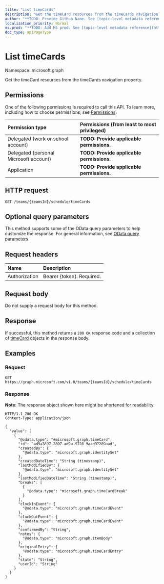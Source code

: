 ```yaml
---
title: "List timeCards"
description: "Get the timeCard resources from the timeCards navigation property."
author: "**TODO: Provide Github Name. See [topic-level metadata reference](https://msgo.azurewebsites.net/add/document/guidelines/metadata.html#topic-level-metadata)**"
localization_priority: Normal
ms.prod: "**TODO: Add MS prod. See [topic-level metadata reference](https://msgo.azurewebsites.net/add/document/guidelines/metadata.html#topic-level-metadata)**"
doc_type: apiPageType
---
```


# List timeCards
Namespace: microsoft.graph



Get the timeCard resources from the timeCards navigation property.

## Permissions
One of the following permissions is required to call this API. To learn more, including how to choose permissions, see [Permissions](/graph/permissions-reference).

|Permission type|Permissions (from least to most privileged)|
|:---|:---|
|Delegated (work or school account)|**TODO: Provide applicable permissions.**|
|Delegated (personal Microsoft account)|**TODO: Provide applicable permissions.**|
|Application|**TODO: Provide applicable permissions.**|

## HTTP request

<!-- {
  "blockType": "ignored"
}
-->
``` http
GET /teams/{teamsId}/schedule/timeCards
```

## Optional query parameters
This method supports some of the OData query parameters to help customize the response. For general information, see [OData query parameters](/graph/query-parameters).

## Request headers
|Name|Description|
|:---|:---|
|Authorization|Bearer {token}. Required.|

## Request body
Do not supply a request body for this method.

## Response

If successful, this method returns a `200 OK` response code and a collection of [timeCard](../resources/timecard.md) objects in the response body.

## Examples

### Request
<!-- {
  "blockType": "request",
  "name": "list_timecard"
}
-->
``` http
GET https://graph.microsoft.com/v1.0/teams/{teamsId}/schedule/timeCards
```


### Response
**Note:** The response object shown here might be shortened for readability.
<!-- {
  "blockType": "response",
  "truncated": true,
  "@odata.type": "Collection(microsoft.graph.timeCard)"
}
-->
``` http
HTTP/1.1 200 OK
Content-Type: application/json

{
  "value": [
    {
      "@odata.type": "#microsoft.graph.timeCard",
      "id": "ad9a2897-2897-ad9a-9728-9aad97289aad",
      "createdBy": {
        "@odata.type": "microsoft.graph.identitySet"
      },
      "createdDateTime": "String (timestamp)",
      "lastModifiedBy": {
        "@odata.type": "microsoft.graph.identitySet"
      },
      "lastModifiedDateTime": "String (timestamp)",
      "breaks": [
        {
          "@odata.type": "microsoft.graph.timeCardBreak"
        }
      ],
      "clockInEvent": {
        "@odata.type": "microsoft.graph.timeCardEvent"
      },
      "clockOutEvent": {
        "@odata.type": "microsoft.graph.timeCardEvent"
      },
      "confirmedBy": "String",
      "notes": {
        "@odata.type": "microsoft.graph.itemBody"
      },
      "originalEntry": {
        "@odata.type": "microsoft.graph.timeCardEntry"
      },
      "state": "String",
      "userId": "String"
    }
  ]
}
```


